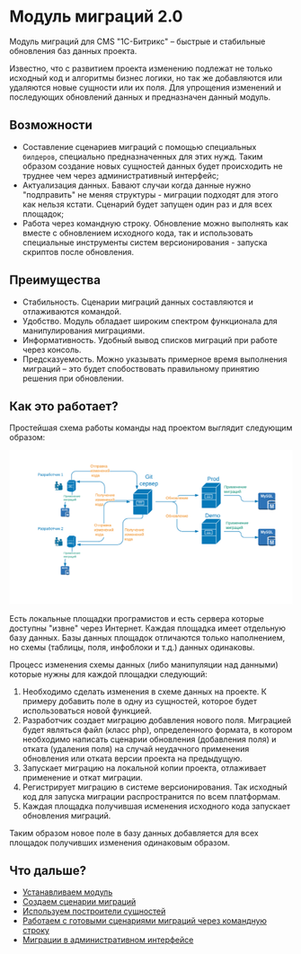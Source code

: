 Модуль миграций 2.0
===============

Модуль миграций для CMS "1С-Битрикс" – быстрые и стабильные обновления баз данных проекта.

Известно, что с развитием проекта изменению подлежат не только исходный код и алгоритмы бизнес логики, но так же добавляются или удаляются новые сущности или их поля. Для упрощения изменений и последующих обновлений данных и предназначен данный модуль.

## Возможности

* Составление сценариев миграций с помощью специальных ```билдеров```, специально предназначенных для этих нужд. Таким образом создание новых сущностей данных будет происходить не труднее чем через административный интерфейс;
* Актуализация данных. Бавают случаи когда данные нужно "подправить" не меняя структуры - миграции подходят для этого как нельзя кстати. Сценарий будет запущен один раз и для всех площадок;
* Работа через командную строку. Обновление можно выполнять как вместе с обновлением исходного кода, так и использовать специальные инструменты систем версионирования - запуска скриптов после обновления.

## Преимущества

* Стабильность. Сценарии миграций данных составляются и отлаживаются командой.
* Удобство. Модуль обладает широким спектром функционала для манипулирования миграциями.
* Информативность. Удобный вывод списков миграций при работе через консоль.
* Предсказуемость. Можно указывать примерное время выполнения миграций – это будет спобоствовать правильному принятию решения при обновлении.

## Как это работает?

Простейшая схема работы команды над проектом выглядит следующим образом:

![Схема работы над проектом](docs/img/project_state.png)

Есть локальные площадки програмистов и есть сервера которые доступны "извне" через Интернет. Каждая площадка имеет отдельную базу данных. Базы данных площадок отличаются только наполнением, но схемы (таблицы, поля, инфоблоки и т.д.) данных одинаковы.

Процесс изменения схемы данных (либо манипуляции над данными) которые нужны для каждой площадки следующий:

1. Необходимо сделать изменения в схеме данных на проекте. К примеру добавить поле в одну из сущностей, которое будет использоваться новой функцией.
2. Разработчик создает миграцию добавления нового поля. Миграцией будет являться файл (класс php), определенного формата, в котором необходимо написать сценарии обновления (добавления поля) и отката (удаления поля) на случай неудачного применения обновления или отката версии проекта на предыдущую.
3. Запускает миграцию на локальной копии проекта, отлаживает применение и откат миграции.
4. Регистрирует миграцию в системе версионирования. Так исходный код для запуска миграции распространится по всем платформам.
5. Каждая площадка получившая исменения исходного кода запускает обновления миграций.

Таким образом новое поле в базу данных добавляется для всех площадок получивших изменения одинаковым образом.

## Что дальше?

* [Устанавливаем модуль](docs/setup.md)
* [Создаем сценарии миграций](docs/scripts.md)
* [Используем построители сущностей](docs/builders.md)
* [Работаем с готовыми сценариями миграций через командную строку](docs/cli.md)
* [Миграции в административном интерфейсе](docs/web.md)
